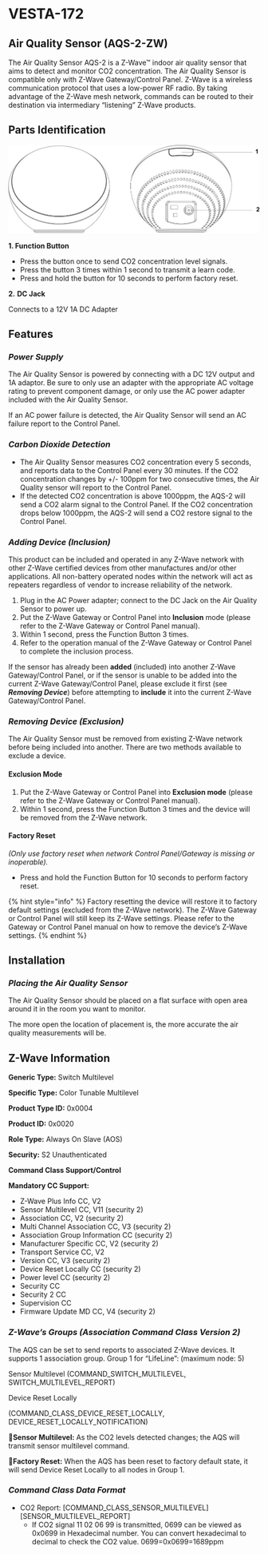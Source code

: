 # VESTA-172

## **Air Quality Sensor (AQS-2-ZW)**

The Air Quality Sensor AQS-2 is a Z-Wave™ indoor air quality sensor that aims to detect and monitor CO2 concentration. The Air Quality Sensor is compatible only with Z-Wave Gateway/Control Panel. Z-Wave is a wireless communication protocol that uses a low-power RF radio. By taking advantage of the Z-Wave mesh network, commands can be routed to their destination via intermediary “listening” Z-Wave products.

## **Parts Identification**

![](<.gitbook/assets/0 (72).jpeg>)

**1. Function Button**

* Press the button once to send CO2 concentration level signals.
* Press the button 3 times within 1 second to transmit a learn code.
* Press and hold the button for 10 seconds to perform factory reset.

**2.** **DC Jack**

Connects to a 12V 1A DC Adapter

## **Features**

### _**Power Supply**_

The Air Quality Sensor is powered by connecting with a DC 12V output and 1A adaptor. Be sure to only use an adapter with the appropriate AC voltage rating to prevent component damage, or only use the AC power adapter included with the Air Quality Sensor.

If an AC power failure is detected, the Air Quality Sensor will send an AC failure report to the Control Panel.

### _**Carbon Dioxide Detection**_

* The Air Quality Sensor measures CO2 concentration every 5 seconds, and reports data to the Control Panel every 30 minutes. If the CO2 concentration changes by +/- 100ppm for two consecutive times, the Air Quality sensor will report to the Control Panel.
* If the detected CO2 concentration is above 1000ppm, the AQS-2 will send a CO2 alarm signal to the Control Panel. If the CO2 concentration drops below 1000ppm, the AQS-2 will send a CO2 restore signal to the Control Panel.

### _**Adding Device (Inclusion)**_

This product can be included and operated in any Z-Wave network with other Z-Wave certified devices from other manufactures and/or other applications. All non-battery operated nodes within the network will act as repeaters regardless of vendor to increase reliability of the network.

1. Plug in the AC Power adapter; connect to the DC Jack on the Air Quality Sensor to power up.
2. Put the Z-Wave Gateway or Control Panel into **Inclusion** mode (please refer to the Z-Wave Gateway or Control Panel manual).
3. Within 1 second, press the Function Button 3 times.
4. Refer to the operation manual of the Z-Wave Gateway or Control Panel to complete the inclusion process.

If the sensor has already been **added** (included) into another Z-Wave Gateway/Control Panel, or if the sensor is unable to be added into the current Z-Wave Gateway/Control Panel, please exclude it first (see _**Removing Device**_) before attempting to **include** it into the current Z-Wave Gateway/Control Panel.

### _**Removing Device (Exclusion)**_

The Air Quality Sensor must be removed from existing Z-Wave network before being included into another. There are two methods available to exclude a device.

#### **Exclusion Mode**

1. Put the Z-Wave Gateway or Control Panel into **Exclusion mode** (please refer to the Z-Wave Gateway or Control Panel manual).
2. Within 1 second, press the Function Button 3 times and the device will be removed from the Z-Wave network.

#### **Factory Reset**

_(Only use factory reset when network Control Panel/Gateway is missing or inoperable)._

* Press and hold the Function Button for 10 seconds to perform factory reset.

{% hint style="info" %}
Factory resetting the device will restore it to factory default settings (excluded from the Z-Wave network). The Z-Wave Gateway or Control Panel will still keep its Z-Wave settings. Please refer to the Gateway or Control Panel manual on how to remove the device’s Z-Wave settings.
{% endhint %}

## **Installation**

### _**Placing the Air Quality Sensor**_

The Air Quality Sensor should be placed on a flat surface with open area around it in the room you want to monitor.

The more open the location of placement is, the more accurate the air quality measurements will be.

## **Z-Wave Information**

**Generic Type:** Switch Multilevel

**Specific Type:** Color Tunable Multilevel

**Product Type ID:** 0x0004

**Product ID:** 0x0020

**Role Type:** Always On Slave (AOS)

**Security:** S2 Unauthenticated

**Command Class Support/Control**

**Mandatory CC Support:**

* &#x20;Z-Wave Plus Info CC, V2
* Sensor Multilevel CC, V11 (security 2)
* Association CC, V2 (security 2)
* Multi Channel Association CC, V3 (security 2)
* Association Group Information CC (security 2)
* Manufacturer Specific CC, V2 (security 2)
* Transport Service CC, V2
* Version CC, V3 (security 2)
* Device Reset Locally CC (security 2)
* Power level CC (security 2)
* Security CC
* Security 2 CC
* Supervision CC
* Firmware Update MD CC, V4 (security 2)

### _**Z-Wave’s Groups (Association Command Class Version 2)**_

The AQS can be set to send reports to associated Z-Wave devices. It supports 1 association group. Group 1 for “LifeLine”: (maximum node: 5)

Sensor Multilevel (COMMAND\_SWITCH\_MULTILEVEL, SWITCH\_MULTILEVEL\_REPORT)

Device Reset Locally

(COMMAND\_CLASS\_DEVICE\_RESET\_LOCALLY, DEVICE\_RESET\_LOCALLY\_NOTIFICATION)

**Sensor Multilevel:** As the CO2 levels detected changes; the AQS will transmit sensor multilevel command.

**Factory Reset:** When the AQS has been reset to factory default state, it will send Device Reset Locally to all nodes in Group 1.

### _**Command Class Data Format**_

* CO2 Report: \[COMMAND\_CLASS\_SENSOR\_MULTILEVEL] \[SENSOR\_MULTILEVEL\_REPORT]
  * If CO2 signal 11 02 06 99 is transmitted, 0699 can be viewed as 0x0699 in Hexadecimal number. You can convert hexadecimal to decimal to check the CO2 value. 0699=0x0699=1689ppm

